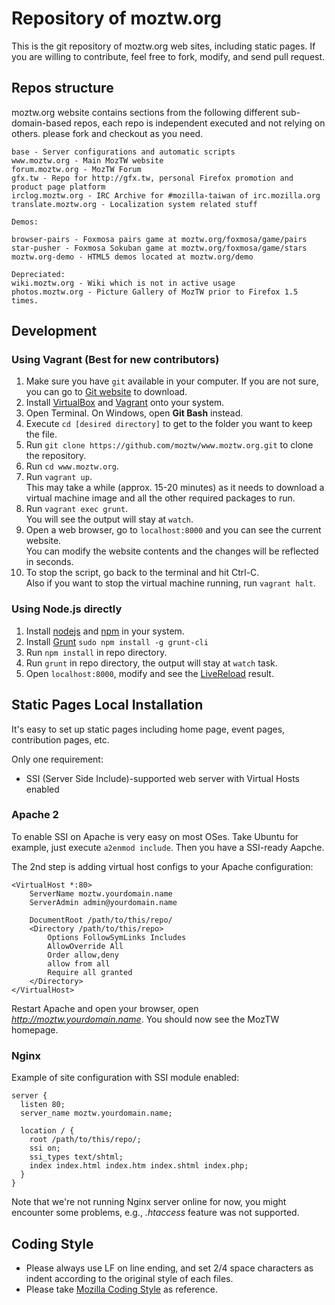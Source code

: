 # Repository of moztw.org

This is the git repository of moztw.org web sites, including static pages. If you are willing to contribute, feel free to fork, modify, and send pull request.

## Repos structure

moztw.org website contains sections from the following different sub-domain-based repos, 
each repo is independent executed and not relying on others. 
please fork and checkout as you need. 

    base - Server configurations and automatic scripts
    www.moztw.org - Main MozTW website
    forum.moztw.org - MozTW Forum
    gfx.tw - Repo for http://gfx.tw, personal Firefox promotion and product page platform
    irclog.moztw.org - IRC Archive for #mozilla-taiwan of irc.mozilla.org
    translate.moztw.org - Localization system related stuff
    
    Demos:
    
    browser-pairs - Foxmosa pairs game at moztw.org/foxmosa/game/pairs
    star-pusher - Foxmosa Sokuban game at moztw.org/foxmosa/game/stars
    moztw.org-demo - HTML5 demos located at moztw.org/demo  
    
    Depreciated:
    wiki.moztw.org - Wiki which is not in active usage
    photos.moztw.org - Picture Gallery of MozTW prior to Firefox 1.5 times.

## Development

### Using Vagrant (Best for new contributors)
1. Make sure you have `git` available in your computer. If you are not sure, you can go to [Git website](http://git-scm.com/download) to download.
2. Install [VirtualBox](https://www.virtualbox.org/wiki/Downloads) and [Vagrant](https://www.vagrantup.com/downloads.html) onto your system.
3. Open Terminal. On Windows, open **Git Bash** instead.
4. Execute `cd [desired directory]` to get to the folder you want to keep the file.
5. Run `git clone https://github.com/moztw/www.moztw.org.git` to clone the repository.
6. Run `cd www.moztw.org`.
7. Run `vagrant up`.  
   This may take a while (approx. 15-20 minutes) as it needs to download a virtual machine image and all the other required packages to run.
8. Run `vagrant exec grunt`.  
   You will see the output will stay at `watch`.
9. Open a web browser, go to `localhost:8000` and you can see the current website.  
   You can modify the website contents and the changes will be reflected in seconds.
10. To stop the script, go back to the terminal and hit Ctrl-C.  
   Also if you want to stop the virtual machine running, run `vagrant halt`.


### Using Node.js directly
1. Install [nodejs](http://nodejs.org/) and [npm](https://www.npmjs.org/) in your system.
2. Install [Grunt](http://gruntjs.com/)
    `sudo npm install -g grunt-cli`
3. Run `npm install` in repo directory.
4. Run `grunt` in repo directory, the output will stay at `watch` task.
5. Open `localhost:8000`, modify and see the [LiveReload](http://livereload.com/) result.



## Static Pages Local Installation

It's easy to set up static pages including home page, event pages, contribution pages, etc. 

Only one requirement: 
* SSI (Server Side Include)-supported web server with Virtual Hosts enabled

### Apache 2

To enable SSI on Apache is very easy on most OSes. 
Take Ubuntu for example, just execute `a2enmod include`. Then you have a SSI-ready Aapche.

The 2nd step is adding virtual host configs to your Apache configuration:

    <VirtualHost *:80>
        ServerName moztw.yourdomain.name
        ServerAdmin admin@yourdomain.name

        DocumentRoot /path/to/this/repo/
        <Directory /path/to/this/repo>
            Options FollowSymLinks Includes
            AllowOverride All
            Order allow,deny
            allow from all
            Require all granted
        </Directory>
    </VirtualHost>

Restart Apache and open your browser, open *http://moztw.yourdomain.name*. You should now see the MozTW homepage.

### Nginx

Example of site configuration with SSI module enabled:

    server {
      listen 80;
      server_name moztw.yourdomain.name;

      location / {
        root /path/to/this/repo/;
        ssi on;
        ssi_types text/shtml;
        index index.html index.htm index.shtml index.php;
      }
    }

Note that we're not running Nginx server online for now, you might encounter some problems,
e.g., _.htaccess_ feature was not supported.

## Coding Style
* Please always use LF on line ending, and set 2/4 space characters as indent according to the original style of each files.
* Please take [Mozilla Coding Style](https://developer.mozilla.org/en-US/docs/Mozilla_Coding_Style_Guide) as reference.
